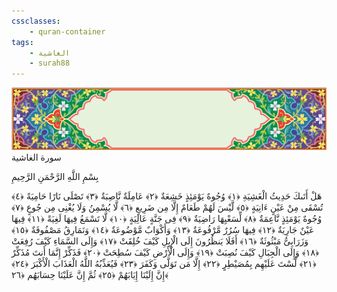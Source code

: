 ```yaml
---
cssclasses:
    - quran-container
tags:
    - الغاشية
    - surah88
---
```

<div class="quran-container">
<span class="second-border"></span>
<span class="border"></span>
<div class="head-container">
<img src="https://raw.githubusercontent.com/LORDyyyyy/obsidian-the_quran_vault/main/src/webview/surah_head.png" height=100>
<div class="surah-name">
<span class="surah-name-fnt">سورة الغاشية</span>
</div>
</div>
<div class="quran-content">
<div class="name-of-god"> <p> بِسْمِ اللَّهِ الرَّحْمَنِ الرَّحِيمِ </p></div>
<p>
<span class="sign" id="f1">هَلْ أَتَىكَ حَدِيثُ الْغَشِيَةِ <span>﴿</span>١<span>﴾</span></span>
<span class="sign" id="f2">وُجُوهٌ يَوْمَئِذٍ خَشِعَةٌ <span>﴿</span>٢<span>﴾</span></span>
<span class="sign" id="f3">عَامِلَةٌ نَّاصِبَةٌ <span>﴿</span>٣<span>﴾</span></span>
<span class="sign" id="f4">تَصْلَى نَارًا حَامِيَةً <span>﴿</span>٤<span>﴾</span></span>
<span class="sign" id="f5">تُسْقَى مِنْ عَيْنٍ ءَانِيَةٍ <span>﴿</span>٥<span>﴾</span></span>
<span class="sign" id="f6">لَّيْسَ لَهُمْ طَعَامٌ إِلَّا مِن ضَرِيعٍ <span>﴿</span>٦<span>﴾</span></span>
<span class="sign" id="f7">لَّا يُسْمِنُ وَلَا يُغْنِى مِن جُوعٍ <span>﴿</span>٧<span>﴾</span></span>
<span class="sign" id="f8">وُجُوهٌ يَوْمَئِذٍ نَّاعِمَةٌ <span>﴿</span>٨<span>﴾</span></span>
<span class="sign" id="f9">لِّسَعْيِهَا رَاضِيَةٌ <span>﴿</span>٩<span>﴾</span></span>
<span class="sign" id="f10">فِى جَنَّةٍ عَالِيَةٍ <span>﴿</span>١۰<span>﴾</span></span>
<span class="sign" id="f11">لَّا تَسْمَعُ فِيهَا لَغِيَةً <span>﴿</span>١١<span>﴾</span></span>
<span class="sign" id="f12">فِيهَا عَيْنٌ جَارِيَةٌ <span>﴿</span>١٢<span>﴾</span></span>
<span class="sign" id="f13">فِيهَا سُرُرٌ مَّرْفُوعَةٌ <span>﴿</span>١٣<span>﴾</span></span>
<span class="sign" id="f14">وَأَكْوَابٌ مَّوْضُوعَةٌ <span>﴿</span>١٤<span>﴾</span></span>
<span class="sign" id="f15">وَنَمَارِقُ مَصْفُوفَةٌ <span>﴿</span>١٥<span>﴾</span></span>
<span class="sign" id="f16">وَزَرَابِىُّ مَبْثُوثَةٌ <span>﴿</span>١٦<span>﴾</span></span>
<span class="sign" id="f17">أَفَلَا يَنظُرُونَ إِلَى الْإِبِلِ كَيْفَ خُلِقَتْ <span>﴿</span>١٧<span>﴾</span></span>
<span class="sign" id="f18">وَإِلَى السَّمَاءِ كَيْفَ رُفِعَتْ <span>﴿</span>١٨<span>﴾</span></span>
<span class="sign" id="f19">وَإِلَى الْجِبَالِ كَيْفَ نُصِبَتْ <span>﴿</span>١٩<span>﴾</span></span>
<span class="sign" id="f20">وَإِلَى الْأَرْضِ كَيْفَ سُطِحَتْ <span>﴿</span>٢۰<span>﴾</span></span>
<span class="sign" id="f21">فَذَكِّرْ إِنَّمَا أَنتَ مُذَكِّرٌ <span>﴿</span>٢١<span>﴾</span></span>
<span class="sign" id="f22">لَّسْتَ عَلَيْهِم بِمُصَيْطِرٍ <span>﴿</span>٢٢<span>﴾</span></span>
<span class="sign" id="f23">إِلَّا مَن تَوَلَّى وَكَفَرَ <span>﴿</span>٢٣<span>﴾</span></span>
<span class="sign" id="f24">فَيُعَذِّبُهُ اللَّهُ الْعَذَابَ الْأَكْبَرَ <span>﴿</span>٢٤<span>﴾</span></span>
<span class="sign" id="f25">إِنَّ إِلَيْنَا إِيَابَهُمْ <span>﴿</span>٢٥<span>﴾</span></span>
<span class="sign" id="f26">ثُمَّ إِنَّ عَلَيْنَا حِسَابَهُم <span>﴿</span>٢٦<span>﴾</span></span>

</p>
</div>
<span class="border" style="margin-top:25px;"></span>
<span class="second-border-bottom"></span>
</div>
